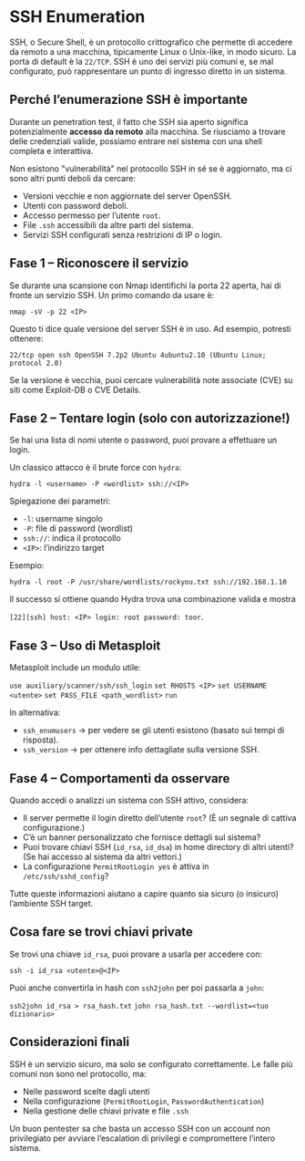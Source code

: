 # SSH Enumeration

SSH, o Secure Shell, è un protocollo crittografico che permette di accedere da remoto a una macchina, tipicamente Linux o Unix-like, in modo sicuro. La porta di default è la `22/TCP`. SSH è uno dei servizi più comuni e, se mal configurato, può rappresentare un punto di ingresso diretto in un sistema.

## Perché l’enumerazione SSH è importante

Durante un penetration test, il fatto che SSH sia aperto significa potenzialmente **accesso da remoto** alla macchina. Se riusciamo a trovare delle credenziali valide, possiamo entrare nel sistema con una shell completa e interattiva.

Non esistono "vulnerabilità" nel protocollo SSH in sé se è aggiornato, ma ci sono altri punti deboli da cercare:

- Versioni vecchie e non aggiornate del server OpenSSH.
- Utenti con password deboli.
- Accesso permesso per l’utente `root`.
- File `.ssh` accessibili da altre parti del sistema.
- Servizi SSH configurati senza restrizioni di IP o login.

## Fase 1 – Riconoscere il servizio

Se durante una scansione con Nmap identifichi la porta 22 aperta, hai di fronte un servizio SSH. Un primo comando da usare è:

`nmap -sV -p 22 <IP>`

Questo ti dice quale versione del server SSH è in uso. Ad esempio, potresti ottenere:

`22/tcp open ssh OpenSSH 7.2p2 Ubuntu 4ubuntu2.10 (Ubuntu Linux; protocol 2.0)`

Se la versione è vecchia, puoi cercare vulnerabilità note associate (CVE) su siti come Exploit-DB o CVE Details.

## Fase 2 – Tentare login (solo con autorizzazione!)

Se hai una lista di nomi utente o password, puoi provare a effettuare un login.

Un classico attacco è il brute force con `hydra`:

`hydra -l <username> -P <wordlist> ssh://<IP>`

Spiegazione dei parametri:

- `-l`: username singolo
- `-P`: file di password (wordlist)
- `ssh://`: indica il protocollo
- `<IP>`: l’indirizzo target

Esempio:

`hydra -l root -P /usr/share/wordlists/rockyou.txt ssh://192.168.1.10`

Il successo si ottiene quando Hydra trova una combinazione valida e mostra

`[22][ssh] host: <IP> login: root password: toor`.

## Fase 3 – Uso di Metasploit

Metasploit include un modulo utile:

`use auxiliary/scanner/ssh/ssh_login`
`set RHOSTS <IP>`
`set USERNAME <utente>`
`set PASS_FILE <path_wordlist>`
`run`

In alternativa:

- `ssh_enumusers` → per vedere se gli utenti esistono (basato sui tempi di risposta).
- `ssh_version` → per ottenere info dettagliate sulla versione SSH.

## Fase 4 – Comportamenti da osservare

Quando accedi o analizzi un sistema con SSH attivo, considera:

- Il server permette il login diretto dell’utente `root`? (È un segnale di cattiva configurazione.)
- C’è un banner personalizzato che fornisce dettagli sul sistema?
- Puoi trovare chiavi SSH (`id_rsa`, `id_dsa`) in home directory di altri utenti? (Se hai accesso al sistema da altri vettori.)
- La configurazione `PermitRootLogin yes` è attiva in `/etc/ssh/sshd_config`?

Tutte queste informazioni aiutano a capire quanto sia sicuro (o insicuro) l’ambiente SSH target.

## Cosa fare se trovi chiavi private

Se trovi una chiave `id_rsa`, puoi provare a usarla per accedere con:

`ssh -i id_rsa <utente>@<IP>`

Puoi anche convertirla in hash con `ssh2john` per poi passarla a `john`:

`ssh2john id_rsa > rsa_hash.txt`
`john rsa_hash.txt --wordlist=<tuo dizionario>`

## Considerazioni finali

SSH è un servizio sicuro, ma solo se configurato correttamente. Le falle più comuni non sono nel protocollo, ma:

- Nelle password scelte dagli utenti
- Nella configurazione (`PermitRootLogin`, `PasswordAuthentication`)
- Nella gestione delle chiavi private e file `.ssh`

Un buon pentester sa che basta un accesso SSH con un account non privilegiato per avviare l’escalation di privilegi e compromettere l’intero sistema.
